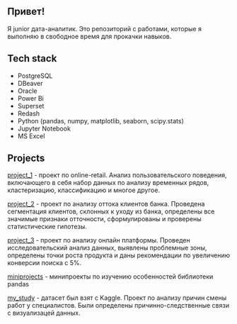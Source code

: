 ## **Привет!** 
Я junior дата-аналитик. Это репозиторий с работами, которые я выполняю в свободное время для прокачки навыков.
## Tech stack
- PostgreSQL
- DBeaver
- Oracle
- Power Bi
- Superset
- Redash
- Python (pandas, numpy, matplotlib, seaborn, scipy.stats)
- Jupyter Notebook
- MS Excel
## Projects
[project_1](https://github.com/baielkrmv/pet_projects/tree/main/project_1) - проект по online-retail. Анализ пользовательского поведения, включающего в себя набор данных по анализу временных рядов, кластеризацию, классификацию и многое другое.

[project_2](https://github.com/baielkrmv/pet_projects/tree/main/project_2) - проект по анализу оттока клиентов банка. Проведена сегментация клиентов, склонных к уходу из банка, определены все значимые признаки отточности, сформулированы и проверены статистические гипотезы.

[project_3](https://github.com/baielkrmv/pet_projects/tree/main/project_3) - проект по анализу онлайн платформы. Проведен исследовательский анализ данных, выявлены проблемные зоны, определены точки роста продукта и даны рекомендации по увеличению конверсии поиска с 5%.

[miniprojects](https://github.com/baielkrmv/pet_projects/tree/main/pan) - минипроекты по изучению особенностей библиотеки pandas

[my_study](https://github.com/baielkrmv/pet_projects/tree/main/my_study) - датасет был взят с Kaggle. Проект по анализу причин смены работ у специалистов. Были определены причинно-следственные связи с визуализацей данных.



